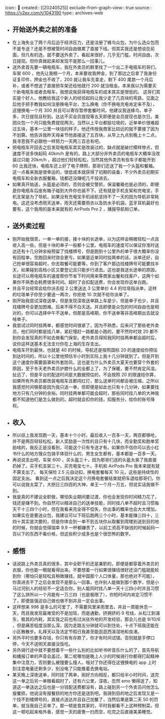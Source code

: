 icon:: 💾
created:: [[20240525]]
exclude-from-graph-view:: true
source:: https://v2ex.com/t/1043190
type:: archives-web

- ## 开始送外卖之前的准备
- 在上海失业了两个月后迫于经济压力，还是注册了蜂鸟众包，为什么选众包而不是专送？还是不想被管时间自由做累了直接下线。但其实我还是想说在前面，但凡有的选，就不要送外卖了。看起来很好，几乎无门槛，时间自由，次日提现。但你真做起来却发现不是那么一回事儿。
- 送外卖首先要一辆电瓶车，我在外卖员的群里找了一个出二手电瓶车的哥们，车架 600 ，他先让我租一个月，本来要收我押金，到了那边之后拿了我身份证复印件，押金也不收了，200 就让我车先拿走，剩下 400 尾款一个月后补，或者不想送了直接把车架还给他就行 200 就当租金。本来我以为需要买个新电瓶车或者去租车，我想说我获得电瓶车的成本其实是很低的。 这哥们其实是个好人，他教给我这个新人的经验起码让我少走了几百块的弯路，见面之后他手把手教我如何注册换电平台，怎么换电（你不换电充电肯定来不及），这锂换电一个月 300 并且可以寄存暂停套餐时间。他建议我送蜂鸟，单子多，次日提现且秒到。达达不买会员提现等五天即便是会员提现也是次日。美团众包一个月只能免费提现两次。当然以上平台都挺垃圾的，近单单价很难超过五块，基本一公里一块钱的样子。他还传授我商家比较远的就不要接了因为不划算。他告诉我昨天母亲节他直接送了五百块，从早上九点到晚上十二点，我寻思我不必跟他一样努力一天两三百总有吧。
- 把电瓶车开回去之后发现电瓶车其实是改装过的，缺点就是破烂模样惨点，但速度不说多快起码 40km/h 是有的，路上大部分非外卖员的电瓶车大概率没改装过只能 20km/h ，超过他们轻轻松松，当然其他外卖员有些车子都能开到 60 比我还快，电瓶车还上好了电子牌照，那哥们还送了我一个头盔和餐箱。这一点看来我是很幸运的，很低成本就获得了初期的装备，不少外卖员初期买电瓶车和全新衣服餐箱，钱都还没赚呢几千投进去。
- 如果真开始送，头盔是必须的，否则会被交警抓，保温餐箱也是必须的，即便是你电瓶车后座有箱子碰到大件你也装不下。还有就是手机支架和充电宝，手机支架是为了导航，如果没有充电宝手机续航坚持不了一天的因为导航非常耗电。这还没考虑雨天送单，雨天还需要雨衣以及防水手机袋。蓝牙耳机最好也要有，这个我用的是本来就有的 AirPods Pro 2 ，播报导航和订单。
- ## 送外卖过程
- 刚开始我很乖，一单一单的接，接十块的长途单，以为这样会稍微轻松一点且收入高一些，但是十块的单子一般都十公里。电瓶车的速度可以保证你准时送达还有十几分钟余裕预留了找楼牌号，但是跑到十公里外的单子很大概率你没有回程单，空跑回来时效会更亏。如果是近单同时挂两单的话，派单还好，自己抢单很容易超时，你去取餐可能要等，你到了客户那边找楼牌号可能要找半天，如果碰到高档小区又要登记且只能步行进去。这也是我送长途单的原因，长途可以用电瓶车的速度帮你节省下时间用来等商家出餐和找客户，这两个如果你不熟悉会耗费很多时间。超时了会扣配送费，你会发现你这单白跑。
- 并且平台经常会给你派去程 2 公里送达 3 公里单价 4.4 的垃圾指派单，这样的垃圾单子你至少要送一两次，你拒绝 10 次就不给你派单了。
- 刚开始我尝试深夜送单，但是发现深夜送单路上车是少，但是单子也少，并且找楼牌号会更加困难。后来不得不白天送。并且即便是众包的时间自由也是相对的，你可以选择中午不送单，但那是高峰期，你不送单等非高峰期出去就没啥单子。
- 我尝试过同时挂两单，都感觉时间很紧了，因为不熟悉，后来问了那些老外卖员，他们同时都是挂八单，紧赶慢赶一路都是小跑的，要不然你时效 20 都不到你会发现真的不如去做看门保安。老外卖员得知我同时挂两单都会超时后，说你这样送基本无法支付你在上海的生存支出。
- 电瓶车开到最快，也就是 40 的时候，导航还是按照国标 20 的速度给你预估到达时间的，所以十公里他预估半小时到实际上我十几分钟就到了。但是开到这个速度你需要面罩和外套防风，这也是为什么外卖员大夏天也要穿个外套的原因，至于冬天老外卖员护膝什么的全都上了，为了保暖，要不然肯定风湿。扯远了，但是平台的配送时间是大数据预估的，不会按照 20 的限速给你算，如果所有外卖员都改装电瓶车且都闯红灯，那么送单时间都会被压缩，之所以我感觉时间够那是因为我只送一单，但即便是如此也只有十几分钟，如果要找地方只有几分钟的余裕。同时挂两单都可能会超时，那些同时挂八单的大神我都不知道他们是怎么做到的。超时就会扣你的钱，扣服务分，给你的账号降权。
- ## 收入
- 所以综上我发现跑一天，基本十个小时，最后收入一百多一天，两百都够呛，并不是两百轻轻松松。新人奖励是一次性的且只有十几块，而全勤奖和跑单奖励啥的，我反正是没看到，可能这个只有专送才有。如果你不信你可以去小红书什么的地方搜众包骑手体验什么的，男生女生都有，基本都是一百多一天。
- 再说说支出吧，车架 600 ，买头盔三十，因为那哥们送的头盔太臭了我直接扔掉了。买手机支架三十。买充电宝七十。手机和 AirPods Pro 我本来就有就不算支出了。 每天保险 2.5 元自动扣，换电套餐每天 10 元，这些是持续性的固定支出。 看到这一点之后我决定这个月换电套餐结束就把车退给那哥们，你可以说我太菜了，大把日三四百的大神，单王一个月一万五，但说实话我做不到。
- 我是真的不建议全职做，哪怕失业期间要过渡，你也会发现你时间精力花了，钱还是赚不到。你自然可以精进自己的送单技能，同时挂八单不超时且习惯每天干十三四个小时，但在我看来完全得不偿失，你出事的概率也会大大增加。 如果实在是要送众包，我建议可以下班后跑两三个小时，基本能赚三四十，三四十其实是次要的，但是你体会到一单不到五块你从取餐到爬楼到送到目的地的时候，你就会觉得瑞幸 9.9 一杯都嫌贵了，以前工资高不缺钱的时候起码一百以下的东西不看价格，但这些积少成多也是个很恐怖的数字。
- ## 感悟
- 话说路上外卖员真的很多，其中全职干的还是兼职的，即便是都穿着外卖员的衣服，你也能一眼就看得出来。不要想着一行如果很赚钱很好还没门槛就能轮到你（哪怕只是轻松且稍微赚钱，就中国那个人口体量，那也绝对不可能），你真进去干了之后会发现不是那么一回事，也许别人能做到那个数字，但是小马过河别人的经验不一定适合你，别人能同时挂八单一天十三四小时并且习惯了这么拼所以一个月能有一万三四（也是极限了），你短时间内肯定习惯不了，即便是强迫自己做也做不到并且一定会出事。
- 这样想来 996 是多么的可爱了，不需要风里来雨里去，并且一周能休息一天，而且我发现最难受的不是加班，而是通勤，挤拥挤的 9 号线，从松江到浦东，极其的内耗，其实我之前也有过派驻外地的开发经验，那会儿也是 9/10/6 ，但是痛苦程度没那么深，因为走路五分钟就可以到住处，十点下班我还能在小区散散步。礼拜天以及法定节假日我甚至能逛逛西溪湿地和良渚。
- 另外平时也要多存钱，你只有有存款了，你才有时间试错。否则就是手停口停，今天不送明天直接没饭吃。
- 另外骑行途中就不要想着干一些什么别的比如听书听音乐什么的了，首先导航和播报订单的声音会盖过，第二呢哪怕是晚上人少的时候骑行你都得打起精神集中注意力，否则要么被撞要么撞人。哦对了你还得在这锂换电的 app 上时刻注意电量还剩多少，别没电了只能推着去换电站。
- 某天晚上深夜送单，同时挂了两单，刚好方向相反，都只给半小时时间，送完这一单之后另一单眼看超时了，还有六公里，深夜，忽然 emo 懒得送了，知道这一单送达之后也是一分钱配送费都没有，路上碰到另一个外卖员问他怎么报餐损，他说没有报餐损的地方你还是送到吧。我骑到目的地之后发现又是一个找不到楼牌号的，直接点送达并且自己加餐了，当然后果是第二天 50 的罚单，就当我自己买单了。那一顿是食其家的，平时我都看不上这种预制菜，但这一顿吃起来格外香，感觉一天的疲惫一扫而空，吃完之后直接美美睡觉。